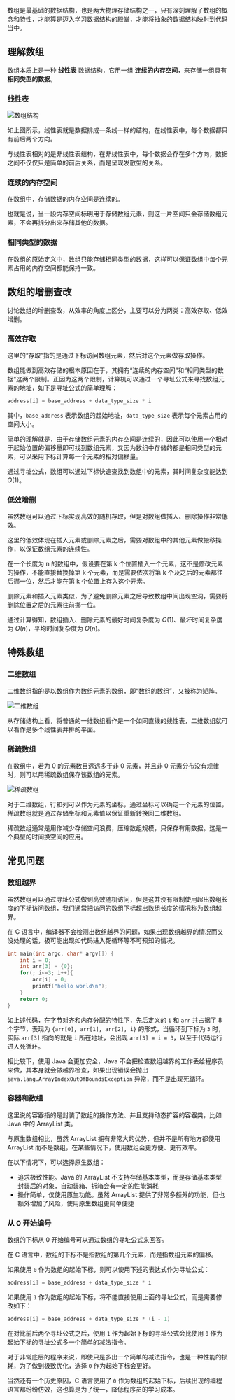 
数组是最基础的数据结构，也是两大物理存储结构之一，只有深刻理解了数组的概念和特性，才能算是迈入学习数据结构的殿堂，才能将抽象的数据结构映射到代码当中。

<!--more-->

## 理解数组

数组本质上是一种 **线性表** 数据结构，它用一组 **连续的内存空间**，来存储一组具有 **相同类型的数据**。

### 线性表

![数组结构](assets/数组结构.png)

如上图所示，线性表就是数据排成一条线一样的结构，在线性表中，每个数据都只有前后两个方向。

与线性表相对的是非线性表结构，在非线性表中，每个数据会存在多个方向，数据之间不仅仅只是简单的前后关系，而是呈现发散型的关系。

### 连续的内存空间

在数组中，存储数据的内存空间是连续的。

也就是说，当一段内存空间标明用于存储数组元素，则这一片空间只会存储数组元素，不会再拆分出来存储其他的数据。

### 相同类型的数据

在数组的原始定义中，数组只能存储相同类型的数据，这样可以保证数组中每个元素占用的内存空间都能保持一致。

## 数组的增删查改

讨论数组的增删查改，从效率的角度上区分，主要可以分为两类：高效存取、低效增删。

### 高效存取

这里的“存取”指的是通过下标访问数组元素，然后对这个元素做存取操作。

数组能做到高效存储的根本原因在于，其拥有“连续的内存空间”和“相同类型的数据”这两个限制。正因为这两个限制，计算机可以通过一个寻址公式来寻找数组元素的地址，如下是寻址公式的简单理解：

```c
address[i] = base_address + data_type_size * i
```

其中，`base_address` 表示数组的起始地址，`data_type_size` 表示每个元素占用的空间大小。

简单的理解就是，由于存储数组元素的内存空间是连续的，因此可以使用一个相对于起始位置的偏移量即可找到数组元素，又因为数组中存储的都是相同类型的元素，可以采用下标计算每一个元素的相对偏移量。

通过寻址公式，数组可以通过下标快速查找到数组中的元素，其时间复杂度能达到 $O(1)$。

### 低效增删

虽然数组可以通过下标实现高效的随机存取，但是对数组做插入、删除操作非常低效。

这里的低效体现在插入元素或删除元素之后，需要对数组中的其他元素做搬移操作，以保证数组元素的连续性。

在一个长度为 n 的数组中，假设要在第 k 个位置插入一个元素，这不是修改元素的操作，不能直接替换掉第 k 个元素，而是需要依次将第 k 个及之后的元素都往后挪一位，然后才能在第 k 个位置上存入这个元素。

删除元素和插入元素类似，为了避免删除元素之后导致数组中间出现空洞，需要将删除位置之后的元素往前挪一位。

通过计算得知，数组插入、删除元素的最好时间复杂度为 $O(1)$、最坏时间复杂度为 $O(n)$，平均时间复杂度为 $O(n)$。

## 特殊数组

### 二维数组

二维数组指的是以数组作为数组元素的数组，即“数组的数组”，又被称为矩阵。

![二维数组](assets/二维数组.png)

从存储结构上看，将普通的一维数组看作是一个如同直线的线性表，二维数组就可以看作是多个线性表并排的平面。

### 稀疏数组

在数组中，若为 0 的元素数目远远多于非 0 元素，并且非 0 元素分布没有规律时，则可以用稀疏数组保存该数组的元素。

![稀疏数组](assets/稀疏数组.png)

对于二维数组，行和列可以作为元素的坐标，通过坐标可以确定一个元素的位置，稀疏数组就是通过存储坐标和元素值以保证重新转换回二维数组。

稀疏数组通常是用作减少存储空间浪费，压缩数组规模，只保存有用数据。这是一个典型的时间换空间的应用。

## 常见问题

### 数组越界

虽然数组可以通过寻址公式做到高效随机访问，但是这并没有限制使用超出数组长度的下标访问数组，我们通常把访问的数组下标超出数组长度的情况称为数组越界。

在 C 语言中，编译器不会检测出数组越界的问题，如果出现数组越界的情况而又没处理的话，极可能出现如代码进入死循环等不可预知的情况。

```c
int main(int argc, char* argv[]) {
    int i = 0;
    int arr[3] = {0};
    for(; i<=3; i++){
        arr[i] = 0;
        printf("hello world\n");
    }
    return 0;
}
```

如上述代码，在字节对齐和内存分配的特性下，先后定义的 `i` 和 `arr` 共占据了 8 个字节，表现为 `{arr[0], arr[1], arr[2], i}` 的形式，当循环到下标为 `3` 时，实际 `arr[3]` 指向的就是 `i` 所在地址，会出现 `arr[3] = i = 3`，以至于代码运行进入死循环。

相比较下，使用 Java 会更加安全，Java 不会把检查数组越界的工作丢给程序员来做，其本身就会做越界检查，如果出现错误会抛出 `java.lang.ArrayIndexOutOfBoundsException` 异常，而不是出现死循环。

### 容器和数组

这里说的容器指的是封装了数组的操作方法、并且支持动态扩容的容器类，比如 Java 中的 ArrayList 类。

与原生数组相比，虽然 ArrayList 拥有非常大的优势，但并不是所有地方都使用 ArrayList 而不是数组，在某些情况下，使用数组会更方便、更有效率。

在以下情况下，可以选择原生数组：

- 追求极致性能。Java 的 ArrayList 不支持存储基本类型，而是存储基本类型封装后的对象，自动装箱、拆箱会有一定的性能消耗
- 操作简单，仅使用原生功能。虽然 ArrayList 提供了非常多额外的功能，但也额外增加了风险，使用原生数组更简单便捷

### 从 0 开始编号

数组的下标从 0 开始编号可以通过数组的寻址公式来回答。

在 C 语言中，数组的下标不是指数组的第几个元素，而是指数组元素的偏移。

如果使用 `0` 作为数组的起始下标，则可以使用下述的表达式作为寻址公式：

```c
address[i] = base_address + data_type_size * i
```

如果使用 `1` 作为数组的起始下标，将不能直接使用上面的寻址公式，而是需要修改如下：

```c
address[i] = base_address + data_type_size * (i - 1)
```

在对比前后两个寻址公式之后，使用 `1` 作为起始下标的寻址公式会比使用 `0` 作为起始下标的寻址公式多一个简单的减法指令。

对于非常底层的程序来说，即使只是多出一个简单的减法指令，也是一种性能的损耗，为了做到极致优化，选择 `0` 作为起始下标会更好。

当然还有一个历史原因，C 语言使用了 `0` 作为数组的起始下标，后续出现的编程语言都纷纷仿效，这也算是为了统一，降低程序员的学习成本。

